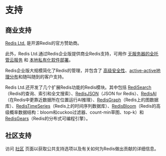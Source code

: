 支持
===

商业支持
---

[Redis Ltd.](https://redis.com) 是开源Redis的官方赞助商。

此外，Redis Ltd.通过Redis企业版提供商业Redis支持，可用作 [无服务器的全托管云服务](https://redis.com/products/redis-cloud/) 和 [本地私有化软件部署](https://redis.com/redis-enterprise/advantages)。

Redis企业版大规模简化了Redis的管理，并包含了 [高级安全性](https://redis.com/enterprise-grade-redis-security/)、[active-active地理分布](https://redis.com/redis-enterprise/technology/active-active-geo-distribution/)和随叫随到的客户支持。

Redis Ltd.还开发了几个扩展Redis功能的Redis模块。其中包括 [RediSearch](https://oss.redis.com/redisearch/)（Redis的查询、索引和全文搜索）、[RedisJSON](https://oss.redis.com/redisjson/)（JSON for Redis）、[RedisAI](https://oss.redis.com/redisai/)（在Redis中更靠近数据所在位置运行AI推理）、[RedisGraph](https://oss.redis.com/redisgraph)（Redis上的图数据库）、[RedisTimeSeries](https://oss.redis.com/redistimeseries/)（Redis上的时间序列数据库）、[RedisBloom](https://oss.redis.com/redisbloom/)（Redis的高级概率数据结构：bloom和cuckoo过滤器、count-min草图、top-k）和[RedisGears](https://oss.redis.com/redisgears/)（Redis的分布式可编程引擎）。

社区支持
---

访问 [社区](/community.md) 页面以获取公共支持选项以及有关如何为Redis做出贡献的详细信息。
